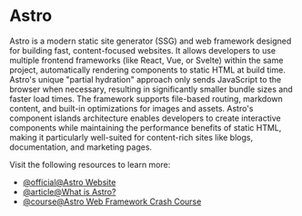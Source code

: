 # Astro

Astro is a modern static site generator (SSG) and web framework designed for building fast, content-focused websites. It allows developers to use multiple frontend frameworks (like React, Vue, or Svelte) within the same project, automatically rendering components to static HTML at build time. Astro's unique "partial hydration" approach only sends JavaScript to the browser when necessary, resulting in significantly smaller bundle sizes and faster load times. The framework supports file-based routing, markdown content, and built-in optimizations for images and assets. Astro's component islands architecture enables developers to create interactive components while maintaining the performance benefits of static HTML, making it particularly well-suited for content-rich sites like blogs, documentation, and marketing pages.

Visit the following resources to learn more:

- [@official@Astro Website](https://astro.build/)
- [@article@What is Astro?](https://www.contentful.com/blog/what-is-astro/)
- [@course@Astro Web Framework Crash Course](https://www.youtube.com/watch?v=e-hTm5VmofI)
